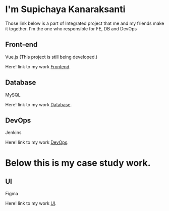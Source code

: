 # I'm Supichaya Kanaraksanti
Those link below is a part of Integrated project that me and my friends make it together.
I'm the one who responsible for FE, DB and DevOps
## Front-end
Vue.js (This project is still being developed.)

Here! link to my work [Frontend](https://github.com/INT222-Integrated-01-92-99/frontend.git).


## Database
MySQL

Here! link to my work [Database](https://github.com/INT222-Integrated-01-92-99/DB.git).


## DevOps
Jenkins

Here! link to my work [DevOps](https://github.com/INT222-Integrated-01-92-99/devops.git).

# Below this is my case study work.

## UI
Figma

Here! link to my work [UI](https://www.figma.com/file/Nz9UhxuEdHlzkS17X5w99F/Meditation-app?node-id=0%3A1).


